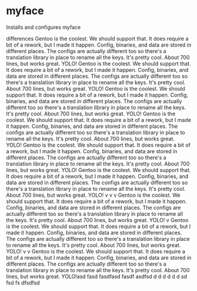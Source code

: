 # myface

Installs and configures myface


differences
Gentoo is the coolest. We should support that. It does require a bit of a rework, but I made it happen. Config, binaries, and data are stored in different places. The configs are actually different too so there's a translation library in place to rename all the keys. It's pretty cool. About 700 lines, but works great. YOLO!
Gentoo is the coolest. We should support that. It does require a bit of a rework, but I made it happen. Config, binaries, and data are stored in different places. The configs are actually different too so there's a translation library in place to rename all the keys. It's pretty cool. About 700 lines, but works great. YOLO!
Gentoo is the coolest. We should support that. It does require a bit of a rework, but I made it happen. Config, binaries, and data are stored in different places. The configs are actually different too so there's a translation library in place to rename all the keys. It's pretty cool. About 700 lines, but works great. YOLO!
Gentoo is the coolest. We should support that. It does require a bit of a rework, but I made it happen. Config, binaries, and data are stored in different places. The configs are actually different too so there's a translation library in place to rename all the keys. It's pretty cool. About 700 lines, but works great. YOLO!
Gentoo is the coolest. We should support that. It does require a bit of a rework, but I made it happen. Config, binaries, and data are stored in different places. The configs are actually different too so there's a translation library in place to rename all the keys. It's pretty cool. About 700 lines, but works great. YOLO!
Gentoo is the coolest. We should support that. It does require a bit of a rework, but I made it happen. Config, binaries, and data are stored in different places. The configs are actually different too so there's a translation library in place to rename all the keys. It's pretty cool. About 700 lines, but works great. YOLO!
v
v
v
Gentoo is the coolest. We should support that. It does require a bit of a rework, but I made it happen. Config, binaries, and data are stored in different places. The configs are actually different too so there's a translation library in place to rename all the keys. It's pretty cool. About 700 lines, but works great. YOLO!
v
Gentoo is the coolest. We should support that. It does require a bit of a rework, but I made it happen. Config, binaries, and data are stored in different places. The configs are actually different too so there's a translation library in place to rename all the keys. It's pretty cool. About 700 lines, but works great. YOLO!
v
v
Gentoo is the coolest. We should support that. It does require a bit of a rework, but I made it happen. Config, binaries, and data are stored in different places. The configs are actually different too so there's a translation library in place to rename all the keys. It's pretty cool. About 700 lines, but works great. YOLO!asd
fasd
fasdfasd
fasdf
asdfsd
d
d
d
d
d
d
sd
fsd
fs
dfsdfsd
